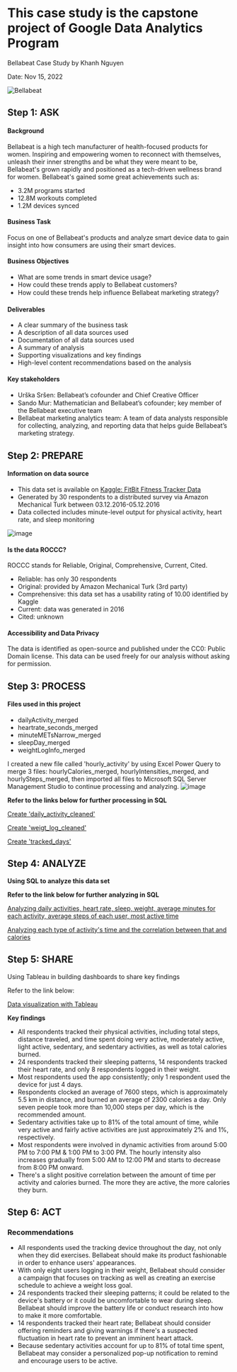 # This case study is the capstone project of Google Data Analytics Program

Bellabeat Case Study by Khanh Nguyen

Date: Nov 15, 2022

![Bellabeat](https://user-images.githubusercontent.com/81607668/127726632-fe6da755-6267-4227-8740-77d3275f446e.png)
## Step 1: ASK
#### Background
Bellabeat is a high tech manufacturer of health-focused products for women. Inspiring and empowering women to reconnect with themselves, unleash their inner strengths
and be what they were meant to be, Bellabeat's grown rapidly and positioned as a tech-driven wellness brand for women. Bellabeat's gained some great achievements such
as:
- 3.2M programs started
- 12.8M workouts completed
- 1.2M devices synced
#### Business Task
Focus on one of Bellabeat's products and analyze smart device data to gain insight into how consumers are using their smart devices.
#### Business Objectives
- What are some trends in smart device usage?
- How could these trends apply to Bellabeat customers?
- How could these trends help inﬂuence Bellabeat marketing strategy?
#### Deliverables
- A clear summary of the business task
- A description of all data sources used
- Documentation of all data sources used 
- A summary of analysis
- Supporting visualizations and key findings
- High-level content recommendations based on the analysis
#### Key stakeholders
- Urška Sršen: Bellabeat’s cofounder and Chief Creative Oﬃcer
- Sando Mur: Mathematician and Bellabeat’s cofounder; key member of the Bellabeat executive team
- Bellabeat marketing analytics team: A team of data analysts responsible for collecting, analyzing, and reporting data that helps guide Bellabeat’s marketing strategy.

## Step 2: PREPARE
#### Information on data source
- This data set is available on [Kaggle: FitBit Fitness Tracker Data](https://www.kaggle.com/datasets/arashnic/fitbit?resource=download)
- Generated by 30 respondents to a distributed survey via Amazon Mechanical Turk between 03.12.2016-05.12.2016
- Data collected includes minute-level output for physical activity, heart rate, and sleep monitoring

![image](https://user-images.githubusercontent.com/118149630/202075086-bbd21061-fa87-4443-b1e6-4e11f2cdaeca.png)

#### Is the data ROCCC?
ROCCC stands for Reliable, Original, Comprehensive, Current, Cited.
- Reliable: has only 30 respondents
- Original: provided by Amazon Mechanical Turk (3rd party)
- Comprehensive: this data set has a usability rating of 10.00 identified by Kaggle
- Current: data was generated in 2016
- Cited: unknown
#### Accessibility and Data Privacy
The data is identified as open-source and published under the CC0: Public Domain license. This data can be used freely for our analysis without asking for permission.

## Step 3: PROCESS
#### Files used in this project
- dailyActivity_merged
- heartrate_seconds_merged
- minuteMETsNarrow_merged
- sleepDay_merged
- weightLogInfo_merged

I created a new file called 'hourly_activity' by using Excel Power Query to merge 3 files: hourlyCalories_merged, hourlyIntensities_merged, and hourlySteps_merged, then imported all files to Microsoft SQL Server Management Studio to continue processing and analyzing.
![image](https://user-images.githubusercontent.com/118149630/202075507-6c4501c4-e946-4fcb-866f-b20e6b54f8b3.png)

**Refer to the links below for further processing in SQL**

[Create 'daily_activity_cleaned'](https://github.com/KhanhNguyen228/Personal_projects/blob/main/Cleaning_daily_activity.sql)

[Create 'weigt_log_cleaned'](https://github.com/KhanhNguyen228/Personal_projects/blob/main/Cleaning_weight_log_info.sql)

[Create 'tracked_days'](https://github.com/KhanhNguyen228/Personal_projects/blob/main/creating_tracked_days.sql)

## Step 4: ANALYZE
**Using SQL to analyze this data set**

**Refer to the link below for further analyzing in SQL**

[Analyzing daily activities, heart rate, sleep, weight, average minutes for each activity, average steps of each user, most active time](https://github.com/KhanhNguyen228/Personal_projects/blob/main/Analyzing.sql)

[Analyzing each type of activity's time and the correlation between that and calories](https://github.com/KhanhNguyen228/Personal_projects/blob/main/Analyzing_intensity_and_correlation.sql)

## Step 5: SHARE
Using Tableau in building dashboards to share key findings

Refer to the link below:

[Data visualization with Tableau](https://public.tableau.com/app/profile/giakhanh2208/viz/GoogleDataAnalyticsCapstoneProject_16686921201920/Story1)

**Key findings**
- All respondents tracked their physical activities, including total steps, distance traveled, and time spent doing very active, moderately active, light active, sedentary, and sedentary activities, as well as total calories burned.
- 24 respondents tracked their sleeping patterns, 14 respondents tracked their heart rate, and only 8 respondents logged in their weight.
- Most respondents used the app consistently; only 1 respondent used the device for just 4 days.
- Respondents clocked an average of 7600 steps, which is approximately 5.5 km in distance, and burned an average of 2300 calories a day. Only seven people took more than 10,000 steps per day, which is the recommended amount. 
- Sedentary activities take up to 81% of the total amount of time, while very active and fairly active activities are just approximately 2% and 1%, respectively.
- Most respondents were involved in dynamic activities from around 5:00 PM to 7:00 PM & 1:00 PM to 3:00 PM. The hourly intensity also increases gradually from 5:00 AM to 12:00 PM and starts to decrease from 8:00 PM onward.
- There's a slight positive correlation between the amount of time per activity and calories burned. The more they are active, the more calories they burn.
## Step 6: ACT
### Recommendations
- All respondents used the tracking device throughout the day, not only when they did exercises. Bellabeat should make its product fashionable in order to enhance users' appearances.
- With only eight users logging in their weight, Bellabeat should consider a campaign that focuses on tracking as well as creating an exercise schedule to achieve a weight loss goal.
- 24 respondents tracked their sleeping patterns; it could be related to the device's battery or it could be uncomfortable to wear during sleep. Bellabeat should improve the battery life or conduct research into how to make it more comfortable.
- 14 respondents tracked their heart rate; Bellabeat should consider offering reminders and giving warnings if there's a suspected fluctuation in heart rate to prevent an imminent heart attack.
- Because sedentary activities account for up to 81% of total time spent, Bellabeat may consider a personalized pop-up notification to remind and encourage users to be active. 


